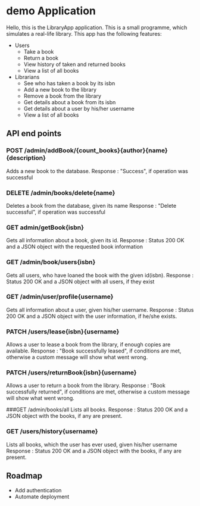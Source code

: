 # demo Application

Hello,
this is the LibraryApp application. This is a small programme, which simulates a real-life library. This app has the following features:

- Users
    - Take a book
    - Return a book
    - View history of taken and returned books
    - View a list of all books
- Librarians
    - See who has taken a book by its isbn
    - Add a new book to the library
    - Remove a book from the library
    - Get details about a book from its isbn
    - Get details about a user by his/her username
    - View a list of all books

## API end points

### POST /admin/addBook/{count_books}{author}{name}{description}
Adds a new book to the database. Response : "Success", if operation was successful

### DELETE /admin/books/delete{name}
Deletes a book from the database, given its name Response : "Delete successful", if operation was successful

### GET admin/getBook{isbn}
Gets all information about a book, given its id. Response : Status 200 OK and a JSON object with the requested book information

### GET /admin/book/users{isbn}
Gets all users, who have loaned the book with the given id(isbn). Response : Status 200 OK and a JSON object with all users, if they exist

### GET /admin/user/profile{username}
Gets all  information about a user, given his/her username. Response : Status 200 OK and a JSON object with the user information, if he/she exists.

### PATCH /users/lease{isbn}{username}
Allows a user to lease a book from the library, if enough copies are available. Response : "Book successfully leased", if conditions are met, otherwise a custom message will show what went wrong.

### PATCH /users/returnBook{isbn}{username}
Allows a user to return a book from the library. Response : "Book successfully returned", if conditions are met, otherwise a custom message will show what went wrong.

###GET /admin/books/all
Lists all books. Response : Status 200 OK and a JSON object with the books, if any are present.

### GET /users/history{username}
Lists all books, which the user has ever used, given his/her username Response : Status 200 OK and a JSON object with the books, if any are present.

## Roadmap
- Add authentication
- Automate deployment
